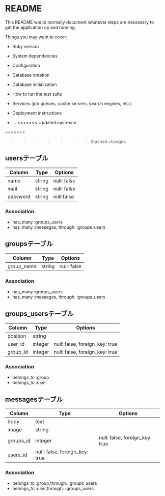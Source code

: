 # README

This README would normally document whatever steps are necessary to get the
application up and running.

Things you may want to cover:

* Ruby version

* System dependencies

* Configuration

* Database creation

* Database initialization

* How to run the test suite

* Services (job queues, cache servers, search engines, etc.)

* Deployment instructions

* ...
<<<<<<< Updated upstream

=======
>>>>>>> Stashed changes
## usersテーブル

|Column|Type|Options|
|------|----|-------|
|name|string|null: false|
|mail|string|null: false|
|password|string|null:false|

### Association
- has_many :groups_users
- has_many :messeges, through: :groups_users

## groupsテーブル
|Column|Type|Options|
|------|----|-------|
|group_name|string|null: false|

### Association
- has_many :groups_users
- has_many :messeges, through: :groups_users

## groups_usersテーブル

|Column|Type|Options|
|------|----|-------|
|position|string|
|user_id|integer|null: false, foreign_key: true|
|group_id|integer|null: false, foreign_key: true|

### Association
- belongs_to :group
- belongs_to :user

## messagesテーブル
|Column|Type|Options|
|------|----|-------|
|body|text|
|image|string|
|groups_id|integer|null: false, foreign_key: true|
|users_id|null: false, foreign_key: true|

### Association
- belongs_to :group,through: :groups_users
- belongs_to :user,through: :groups_users